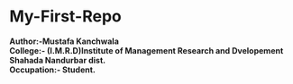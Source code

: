 # My-First-Repo
<B> Author:-Mustafa Kanchwala <br>
College:- (I.M.R.D)Institute of Management Research and Dvelopement Shahada Nandurbar dist. <br>
Occupation:- Student.
